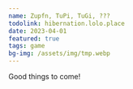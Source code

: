 ```yaml
---
name: Zupfn, TuPi, TuGi, ???
todolink: hibernation.lolo.place
date: 2023-04-01
featured: true
tags: game
bg-img: /assets/img/tmp.webp
---
```


Good things to come!
